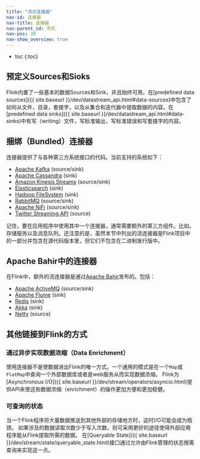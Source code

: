 ```yaml
---
title: "流式连接器"
nav-id: 连接器
nav-title: 连接器
nav-parent_id: 流式
nav-pos: 30
nav-show_overview: true
---
```

<!--
Licensed to the Apache Software Foundation (ASF) under one
or more contributor license agreements.  See the NOTICE file
distributed with this work for additional information
regarding copyright ownership.  The ASF licenses this file
to you under the Apache License, Version 2.0 (the
"License"); you may not use this file except in compliance
with the License.  You may obtain a copy of the License at

  http://www.apache.org/licenses/LICENSE-2.0

Unless required by applicable law or agreed to in writing,
software distributed under the License is distributed on an
"AS IS" BASIS, WITHOUT WARRANTIES OR CONDITIONS OF ANY
KIND, either express or implied.  See the License for the
specific language governing permissions and limitations
under the License.
-->

* toc
{:toc}

## 预定义Sources和Sioks

Flink内置了一些基本的数据Sources和Sink，并且始终可用。在[predefined data sources]({{ site.baseurl }}/dev/datastream_api.html#data-sources)中包含了如何从文件，目录，套接字，以及从集合和迭代器中提取数据的内容。在[predefined data sinks]({{ site.baseurl }}/dev/datastream_api.html#data-sinks)中有写（writing）文件，写标准输出，写标准错误和写套接字的内容。

## 捆绑（Bundled）连接器

连接器提供了与各种第三方系统接口的代码。当前支持的系统如下：

 * [Apache Kafka](kafka.html) (source/sink)
 * [Apache Cassandra](cassandra.html) (sink)
 * [Amazon Kinesis Streams](kinesis.html) (source/sink)
 * [Elasticsearch](elasticsearch.html) (sink)
 * [Hadoop FileSystem](filesystem_sink.html) (sink)
 * [RabbitMQ](rabbitmq.html) (source/sink)
 * [Apache NiFi](nifi.html) (source/sink)
 * [Twitter Streaming API](twitter.html) (source)

记住，要在应用程序中使用其中一个连接器，通常需要额外的第三方组件。比如，存储服务以及消息队列。还注意的是，虽然本节中列出的流连接器是Flink项目中的一部分并包含在源代码版本里，但它们不包含在二进制发行版中。

## Apache Bahir中的连接器

在Flink中，额外的流连接器是通过[Apache Bahir](https://bahir.apache.org/)发布的。包括：

 * [Apache ActiveMQ](https://bahir.apache.org/docs/flink/current/flink-streaming-activemq/) (source/sink)
 * [Apache Flume](https://bahir.apache.org/docs/flink/current/flink-streaming-flume/) (sink)
 * [Redis](https://bahir.apache.org/docs/flink/current/flink-streaming-redis/) (sink)
 * [Akka](https://bahir.apache.org/docs/flink/current/flink-streaming-akka/) (sink)
 * [Netty](https://bahir.apache.org/docs/flink/current/flink-streaming-netty/) (source)

## 其他链接到Flink的方式

### 通过异步实现数据浓缩（Data Enrichment）

使用连接器不是使数据进出Flink的唯一方式。一个通用的模式是在一个`Map`或`FlatMap`中查询一个外部数据库或者是web服务从而实现数据浓缩。
Flink为[Asynchronous I/O]({{ site.baseurl }}/dev/stream/operators/asyncio.html)提供API来使这些数据浓缩（enrichment）的操作更加方便和更加稳健。

### 可查询的状态

当一个Flink程序将大量数据推送到其他外部的存储地方时，这时I/O可能会成为瓶颈。
如果涉及的数据读取次数少于写入次数，则可采用更好的途径使得外部应用程序能从Flink提取所需的数据。
在[Queryable State]({{ site.baseurl }}/dev/stream/state/queryable_state.html)接口通过允许由Flink管理的状态按需查询来实现这一点。
